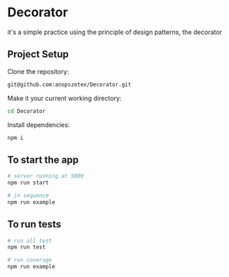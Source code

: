 # Decorator
it's a simple practice using the principle of design patterns, the decorator

## Project Setup
Clone the repository:
```sh
git@github.com:anopszetex/Decorator.git
```

Make it your current working directory:
```sh
cd Decorator
```

Install dependencies:
```sh
npm i
```

## To start the app
```sh
# server running at 5000
npm run start

# in sequence
npm run example
```

## To run tests
```sh
# run all test
npm run test

# run coverage
npm run example
```
